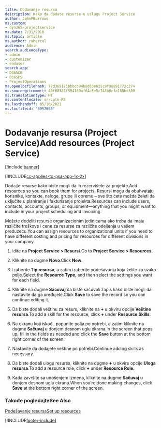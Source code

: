 ```yaml
---
title: Dodavanje resursa
description: Kako da dodate resurse u uslugu Project Service
author: JohnPBurrows
ms.custom:
- dyn365-projectservice
ms.date: 7/31/2018
ms.topic: article
ms.author: ruhercul
audience: Admin
search.audienceType:
- admin
- customizer
- enduser
search.app:
- D365CE
- D365PS
- ProjectOperations
ms.openlocfilehash: 72d365171bbbcb94b8d63e825c9f98091772c274
ms.sourcegitcommit: 40f68387f594180af64a5e5c748b6efa188bd300
ms.translationtype: HT
ms.contentlocale: sr-Latn-RS
ms.lasthandoff: 05/10/2021
ms.locfileid: "5992668"
---
```

# <a name="add-resources-project-service"></a><span data-ttu-id="dcd14-103">Dodavanje resursa (Project Service)</span><span class="sxs-lookup"><span data-stu-id="dcd14-103">Add resources (Project Service)</span></span>

[!include [banner](../includes/psa-now-project-operations.md)]

[!INCLUDE[cc-applies-to-psa-app-1x-2x](../includes/cc-applies-to-psa-app-1x-2x.md)]

<span data-ttu-id="dcd14-104">Dodajte resurse kako biste mogli da ih rezervišete za projekte.</span><span class="sxs-lookup"><span data-stu-id="dcd14-104">Add resources so you can book them for projects.</span></span> <span data-ttu-id="dcd14-105">Resursi mogu da obuhvataju korisnike, kontakte, naloge, grupe ili opremu – sve što ćete možda želeti da uključite u planiranje i fakturisanje projekta.</span><span class="sxs-lookup"><span data-stu-id="dcd14-105">Resources can include users, contacts, accounts, groups, or equipment—anything that you might want to include in your project scheduling and invoicing.</span></span>  
  
<span data-ttu-id="dcd14-106">Možete dodeliti resurse organizacionim jedinicama ako treba da imaju različite troškove i cene za resurse za različite odeljenja u vašem preduzeću.</span><span class="sxs-lookup"><span data-stu-id="dcd14-106">You can assign resources to organizational units if you need to have different costing and pricing for resources for different divisions in your company.</span></span>  
  
1.  <span data-ttu-id="dcd14-107">Idite na **Project Service > Resursi.**</span><span class="sxs-lookup"><span data-stu-id="dcd14-107">Go to **Project Service > Resources.**</span></span>  
  
2.  <span data-ttu-id="dcd14-108">Kliknite na dugme **Novo**.</span><span class="sxs-lookup"><span data-stu-id="dcd14-108">Click **New**.</span></span>  
  
3.  <span data-ttu-id="dcd14-109">Izaberite **Tip resursa**, a zatim izaberite podešavanja koja želite za svako polje.</span><span class="sxs-lookup"><span data-stu-id="dcd14-109">Select the **Resource Type**, and then select the settings you want for each field.</span></span>  
  
4.  <span data-ttu-id="dcd14-110">Kliknite na dugme **Sačuvaj** da biste sačuvali zapis kako biste mogli da nastavite da ga uređujete.</span><span class="sxs-lookup"><span data-stu-id="dcd14-110">Click **Save** to save the record so you can continue editing it.</span></span>  
  
5.  <span data-ttu-id="dcd14-111">Da biste dodali veštinu za resurs, kliknite na **+** u okviru opcije **Veštine resursa**.</span><span class="sxs-lookup"><span data-stu-id="dcd14-111">To add a skill for the resource, click **+** under **Resource Skills**.</span></span>  
  
6.  <span data-ttu-id="dcd14-112">Na ekranu koji iskoči, popunite polja po potrebi, a zatim kliknite na dugme **Sačuvaj** u donjem desnom uglu ekrana.</span><span class="sxs-lookup"><span data-stu-id="dcd14-112">In the screen that pops up, fill in the fields as needed and click the **Save** button at the bottom right corner of the screen.</span></span>  
  
7.  <span data-ttu-id="dcd14-113">Nastavite da dodajete veštine po potrebi.</span><span class="sxs-lookup"><span data-stu-id="dcd14-113">Continue adding skills as necessary.</span></span>  
  
8.  <span data-ttu-id="dcd14-114">Da biste dodali ulogu resursa, kliknite na dugme **+** u okviru opcije **Uloga resursa**.</span><span class="sxs-lookup"><span data-stu-id="dcd14-114">To add a resource role, click **+** under **Resource Role**.</span></span>  
  
9. <span data-ttu-id="dcd14-115">Kada završite sa unošenjem izmena, kliknite na dugme **Sačuvaj** u donjem desnom uglu ekrana.</span><span class="sxs-lookup"><span data-stu-id="dcd14-115">When you’re done making changes, click **Save** at the bottom right corner of the screen.</span></span>  
  
### <a name="see-also"></a><span data-ttu-id="dcd14-116">Takođe pogledajte</span><span class="sxs-lookup"><span data-stu-id="dcd14-116">See Also</span></span>  
 [<span data-ttu-id="dcd14-117">Podešavanje resursa</span><span class="sxs-lookup"><span data-stu-id="dcd14-117">Set up resources</span></span>](../psa/set-up-resources.md)


[!INCLUDE[footer-include](../includes/footer-banner.md)]